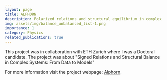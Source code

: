 ```yaml
---
layout: page
title: ALPHORN
description: Polarized relations and structural equilibrium in complex systems
img: assets/img/balance_unbalanced_list-1.png
importance: 1
category: Physics
related_publications: true
---
```


This project was in collaboration with ETH Zurich where I was a Doctoral candidate. The project was about "Signed Relations and Structural Balance in Complex Systems: From Data to Models"

For more information visit the project webpage: <a href="https://fens.org.pl/alphorn/">Alphorn</a>.
